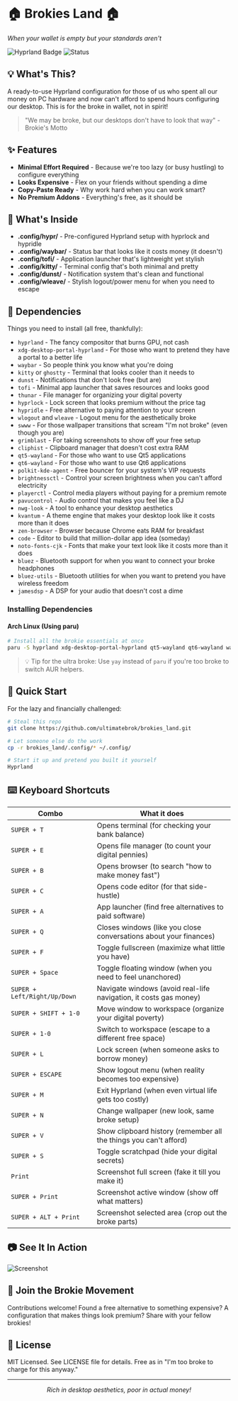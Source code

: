 # 🏠 Brokies Land 🏠

_When your wallet is empty but your standards aren't_

![Hyprland Badge](https://img.shields.io/badge/WM-Hyprland-blue) ![Status](https://img.shields.io/badge/Status-Broke%20But%20Beautiful-green)

## 💡 What's This?

A ready-to-use Hyprland configuration for those of us who spent all our money on PC hardware and now can't afford to spend hours configuring our desktop. This is for the broke in wallet, not in spirit!

> "We may be broke, but our desktops don't have to look that way" - Brokie's Motto

## ✨ Features

- **Minimal Effort Required** - Because we're too lazy (or busy hustling) to configure everything
- **Looks Expensive** - Flex on your friends without spending a dime
- **Copy-Paste Ready** - Why work hard when you can work smart?
- **No Premium Addons** - Everything's free, as it should be

## 📂 What's Inside

- **.config/hypr/** - Pre-configured Hyprland setup with hyprlock and hypridle
- **.config/waybar/** - Status bar that looks like it costs money (it doesn't)
- **.config/tofi/** - Application launcher that's lightweight yet stylish
- **.config/kitty/** - Terminal config that's both minimal and pretty
- **.config/dunst/** - Notification system that's clean and functional
- **.config/wleave/** - Stylish logout/power menu for when you need to escape

## 🔧 Dependencies

Things you need to install (all free, thankfully):
- `hyprland` - The fancy compositor that burns GPU, not cash
- `xdg-desktop-portal-hyprland` - For those who want to pretend they have a portal to a better life
- `waybar` - So people think you know what you're doing
- `kitty` or `ghostty` - Terminal that looks cooler than it needs to
- `dunst` - Notifications that don't look free (but are)
- `tofi` - Minimal app launcher that saves resources and looks good
- `thunar` - File manager for organizing your digital poverty
- `hyprlock` - Lock screen that looks premium without the price tag
- `hypridle` - Free alternative to paying attention to your screen
- `wlogout` and `wleave` - Logout menu for the aesthetically broke
- `swww` - For those wallpaper transitions that scream "I'm not broke" (even though you are)
- `grimblast` - For taking screenshots to show off your free setup
- `cliphist` - Clipboard manager that doesn't cost extra RAM
- `qt5-wayland` - For those who want to use Qt5 applications
- `qt6-wayland` - For those who want to use Qt6 applications
- `polkit-kde-agent` - Free bouncer for your system's VIP requests
- `brightnessctl` - Control your screen brightness when you can't afford electricity
- `playerctl` - Control media players without paying for a premium remote
- `pavucontrol` - Audio control that makes you feel like a DJ
- `nwg-look` - A tool to enhance your desktop aesthetics
- `kvantum` - A theme engine that makes your desktop look like it costs more than it does
- `zen-browser` - Browser because Chrome eats RAM for breakfast
- `code` - Editor to build that million-dollar app idea (someday)
- `noto-fonts-cjk` - Fonts that make your text look like it costs more than it does
- `bluez` - Bluetooth support for when you want to connect your broke headphones
- `bluez-utils` - Bluetooth utilities for when you want to pretend you have wireless freedom
- `jamesdsp` - A DSP for your audio that doesn't cost a dime

### Installing Dependencies

#### Arch Linux (Using paru)

```bash
# Install all the brokie essentials at once
paru -S hyprland xdg-desktop-portal-hyprland qt5-wayland qt6-wayland waybar kitty dunst tofi thunar polkit-kde-agent swww brightnessctl grimblast-git hyprlock hypridle wleave-git wlogout playerctl pavucontrol cliphist nwg-look kvantum zen-browser-bin visual-studio-code-bin noto-fonts-cjk bluez bluez-utils ghostty jamesdsp
```

> 💡 Tip for the ultra broke: Use `yay` instead of `paru` if you're too broke to switch AUR helpers.

## 🚀 Quick Start

For the lazy and financially challenged:

```bash
# Steal this repo
git clone https://github.com/ultimatebrok/brokies_land.git

# Let someone else do the work
cp -r brokies_land/.config/* ~/.config/

# Start it up and pretend you built it yourself
Hyprland
```

## ⌨️ Keyboard Shortcuts

| Combo | What it does |
|-------|--------------|
| `SUPER + T` | Opens terminal (for checking your bank balance) |
| `SUPER + E` | Opens file manager (to count your digital pennies) |
| `SUPER + B` | Opens browser (to search "how to make money fast") |
| `SUPER + C` | Opens code editor (for that side-hustle) |
| `SUPER + A` | App launcher (find free alternatives to paid software) |
| `SUPER + Q` | Closes windows (like you close conversations about your finances) |
| `SUPER + F` | Toggle fullscreen (maximize what little you have) |
| `SUPER + Space` | Toggle floating window (when you need to feel unanchored) |
| `SUPER + Left/Right/Up/Down` | Navigate windows (avoid real-life navigation, it costs gas money) |
| `SUPER + SHIFT + 1-0` | Move window to workspace (organize your digital poverty) |
| `SUPER + 1-0` | Switch to workspace (escape to a different free space) |
| `SUPER + L` | Lock screen (when someone asks to borrow money) |
| `SUPER + ESCAPE` | Show logout menu (when reality becomes too expensive) |
| `SUPER + M` | Exit Hyprland (when even virtual life gets too costly) |
| `SUPER + N` | Change wallpaper (new look, same broke setup) |
| `SUPER + V` | Show clipboard history (remember all the things you can't afford) |
| `SUPER + S` | Toggle scratchpad (hide your digital secrets) |
| `Print` | Screenshot full screen (fake it till you make it) |
| `SUPER + Print` | Screenshot active window (show off what matters) |
| `SUPER + ALT + Print` | Screenshot selected area (crop out the broke parts) |

## 📷 See It In Action

![Screenshot](https://raw.githubusercontent.com/ultimatebrok/brokies_land/main/screenshots/desktop.png)

## 💪 Join the Brokie Movement

Contributions welcome! Found a free alternative to something expensive? A configuration that makes things look premium? Share with your fellow brokies!

## 📜 License

MIT Licensed. See LICENSE file for details. Free as in "I'm too broke to charge for this anyway."

---

<p align="center"><i>Rich in desktop aesthetics, poor in actual money!</i></p>
